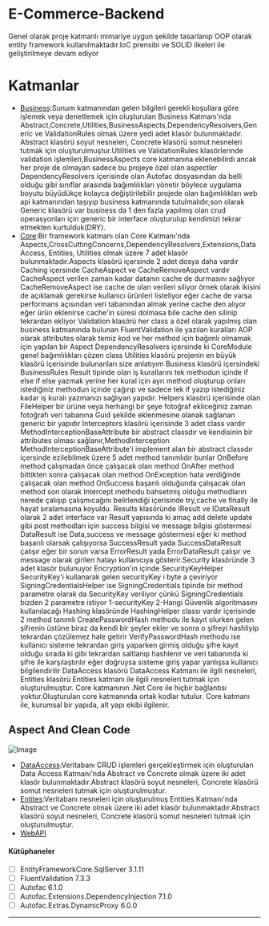 # E-Commerce-Backend
Genel olarak proje katmanlı mimariye uygun şekilde tasarlanıp OOP olarak entity framework kullanılmaktadır.IoC prensibi ve SOLID ilkeleri ile geliştirilmeye devam ediyor
# Katmanlar
- [Business](https://github.com/cenkerkumlucali/E-Commerce-Backend/tree/main/Business):Sunum katmanından gelen bilgileri gerekli koşullara 
göre işlemek veya denetlemek için oluşturulan Business Katmanı'nda Abstract,Concrete,Utilities,BusinessAspects,DependencyResolvers,Generic ve 
ValidationRules olmak üzere yedi adet klasör bulunmaktadır.
Abstract klasörü soyut nesneleri, Concrete klasörü somut nesneleri tutmak için oluşturulmuştur.Utilities ve ValidationRules klasörlerinde validation işlemleri,BusinessAspects core katmanına eklenebilirdi ancak 
her proje de olmayan sadece bu projeye özel olan aspectler 
DependencyResolvers içerisinde olan Autofac dosyasından da belli olduğu gibi sınıflar arasında bağımlılıkları yönetir böylece uygulama boyutu büyüdükçe kolayca değiştirilebilir 
projede olan bağımlılıkları web api katmanından taşıyıp business katmanında tutulmalıdır,son olarak Generic klasörü var business da 1 den fazla yapılmış olan crud operasyonları
için generic bir interface oluşturulup kendimizi tekrar etmekten kurtulduk(DRY).
- [Core](https://github.com/cenkerkumlucali/ReCapProject/tree/master/Core):Bir framework katmanı olan Core Katmanı'nda Aspects,CrossCuttingConcerns,DependencyResolvers,Extensions,DataAccess, Entities, Utilities olmak üzere 7 adet klasör bulunmaktadır.Aspects klasörü içersinde 2 adet dosya daha vardır Caching içersinde CacheAspect ve CacheRemoveAspect vardır
CacheAspect verilen zaman kadar datanın cache de durmasını sağlıyor CacheRemoveAspect ise cache de olan verileri siliyor örnek olarak ikisini de açıklamak gerekirse
kullanıcı ürünleri listeliyor eğer cache de varsa performans açısından veri tabanından almak yerine cache den alıyor eğer ürün eklenirse cache'in süresi dolmasa bile cache den silinip
tekrardan ekliyor Validation klasörü her class a özel olarak yapılmış olan business katmanında bulunan FluentValidation ile yazılan kuralları AOP olarak attributes olarak
temiz kod ve her method için bağımlı olmamak için yapılan bir Aspect DependencyResolvers içersinde ki CoreModule genel bağımlılıkları çözen class
Utilities klasörü projenin en büyük klasörü içerisinde bulunanları size anlatıyım Business klasörü içersindeki BusinessRules Result tipinde olan iş kurallarını tek methodun içinde if else if else 
yazmak yerine her kural için ayrı method oluşturup onları istediğiniz methodun içinde çağırıp ve sadece tek if yazıp istediğiniz kadar iş kuralı yazmanızı sağlıyan yapıdır.
Helpers klasörü içerisinde olan FileHelper bir ürüne veya herhangi bir şeye fotoğraf ekliceğiniz zaman fotoğrafı veri tabanına Guid şekilde eklenmesine olanak sağlanan generic bir yapıdır
Interceptors klasörü içerisinde 3 adet class vardır MethodInterceptionBaseAttribute bir abstract classdır ve kendisinin bir attributes olması sağlanır,MethodInterception
MethodInterceptionBaseAttribute'i implement alan bir abstract classdır içersinde ezilebilmek üzere 5 adet method tanımlıdır bunlar OnBefore method çalışmadan önce çalışacak olan
method OnAfter method bittikten sonra çalışacak olan method OnException hata verdiğinde çalışacak olan method  OnSuccess başarılı olduğunda çalışacak olan method
son olarak Intercept methodu bahsetmiş olduğu methodların nerede çalışıp çalışmıcağını belirlendiği içerisinde try,cache ve finally ile hayat sıralamasına koyuldu.
Results klasöründe IResult ve IDataResult olarak 2 adet interface var Result yapısında ki amaç add delete update gibi post methodları için success bilgisi ve message bilgisi göstermesi
DataResult ise Data,success ve message göstermesi eğer ki method başarılı olarsak çalışıyorsa SuccessResult yada SuccessDataResult çalışır eğer bir sorun varsa ErrorResult yada
ErrorDataResult çalışır ve message olarak girilen hatayı kullanıcıya gösterir.Security klasöründe 3 adet klasör bulunuyor Encryption'ın içinde SecurityKeyHelper SecurityKey'i kullanarak gelen securityKey i byte a çeviriyor 
SigningCredentialsHelper ise SigningCredentials tipinde bir method parametre olarak da SecurityKey veriliyor çünkü SigningCredentials bizden 2 parametre istiyor 1-securityKey 2-Hangi 
Güvenlik algoritmasını kullanılacağı Hashing klasöründe HashingHelper classı vardır içerisinde 2 method tanımlı CreatePasswordHash methodu ile kayıt olurken gelen şifrenin 
üstüne biraz da kendi bir şeyler ekler ve sonra o şifreyi hashliyip tekrardan çözülemez hale getirir VerifyPasswordHash methodu ise kullanıcı sisteme tekrardan giriş yaparken 
girmiş olduğu şifre kayıt olduğu sırada ki gibi tekrardan saltlanıp hashlenir ve veri tabanında ki şifre ile karşılaştırılır eğer doğruysa sisteme giriş yapar yanlışsa kullanıcı bilgilendirilir 
DataAccess klasörü DataAccess Katmanı ile ilgili nesneleri, Entities klasörü Entities 
katmanı ile ilgili nesneleri tutmak için oluşturulmuştur. Core katmanının .Net Core ile hiçbir bağlantısı yoktur.Oluşturulan core katmanında ortak kodlar tutulur. Core katmanı
ile, kurumsal bir yapıda, alt yapı ekibi ilgilenir.
## Aspect And Clean Code
![Image](https://github.com/cenkerkumlucali/E-Commerce-Backend/blob/main/WebAPI/wwwroot/images/Screenshot_1.jpg)
- [DataAccess](https://github.com/cenkerkumlucali/E-Commerce-Backend/tree/master/DataAccess):Veritabanı CRUD işlemleri gerçekleştirmek için oluşturulan Data Access Katmanı'nda Abstract ve Concrete olmak üzere iki adet klasör bulunmaktadır.Abstract klasörü soyut nesneleri, Concrete klasörü somut nesneleri tutmak için oluşturulmuştur. 
- [Entites](https://github.com/cenkerkumlucali/E-Commerce-Backend/tree/master/Entities):Veritabanı nesneleri için oluşturulmuş Entities Katmanı'nda Abstract ve Concrete olmak üzere iki adet klasör bulunmaktadır.Abstract klasörü soyut nesneleri, Concrete klasörü somut nesneleri tutmak için oluşturulmuştur. 
- [WebAPI](https://github.com/cenkerkumlucali/E-Commerce-Backend/tree/master/WebAPI) 

#### Kütüphaneler 

 - [ ] EntityFrameworkCore.SqlServer 3.1.11
 - [ ] FluentValidation 7.3.3
 - [ ] Autofac 6.1.0
 - [ ] Autofac.Extensions.DependencyInjection 7.1.0
 - [ ] Autofac.Extras.DynamicProxy 6.0.0 
                
----
                    
                
